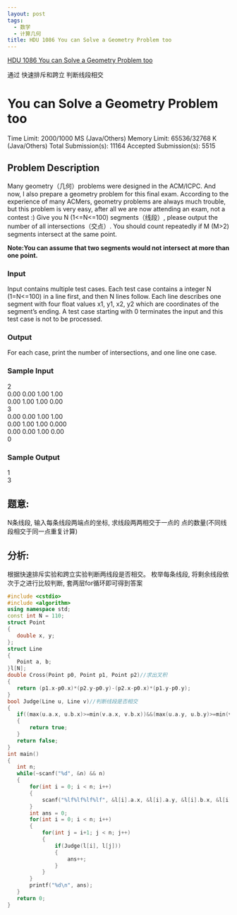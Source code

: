 ```yaml
---
layout: post
tags:
  - 数学
  - 计算几何
title: HDU 1086 You can Solve a Geometry Problem too
---
```


[HDU 1086 You can Solve a Geometry Problem too](http://acm.hdu.edu.cn/showproblem.php?pid=1086)

通过 快速排斥和跨立 判断线段相交

<!--more-->

# You can Solve a Geometry Problem too

Time Limit: 2000/1000 MS (Java/Others)    Memory Limit: 65536/32768 K (Java/Others)
Total Submission(s): 11164    Accepted Submission(s): 5515


## Problem Description
Many geometry（几何）problems were designed in the ACM/ICPC. And now, I also prepare a geometry problem for this final exam. According to the experience of many ACMers, geometry problems are always much trouble, but this problem is very easy, after all we are now attending an exam, not a contest :)
Give you N (1<=N<=100) segments（线段）, please output the number of all intersections（交点）. You should count repeatedly if M (M>2) segments intersect at the same point.

**Note:You can assume that two segments would not intersect at more than one point.**
 

### Input
Input contains multiple test cases. Each test case contains a integer N (1=N<=100) in a line first, and then N lines follow. Each line describes one segment with four float values x1, y1, x2, y2 which are coordinates of the segment’s ending. 
A test case starting with 0 terminates the input and this test case is not to be processed.
 

### Output
For each case, print the number of intersections, and one line one case.
 

### Sample Input
2<br>
0.00 0.00 1.00 1.00<br>
0.00 1.00 1.00 0.00<br>
3<br>
0.00 0.00 1.00 1.00<br>
0.00 1.00 1.00 0.000<br>
0.00 0.00 1.00 0.00<br>
0<br>

### Sample Output
1<br>
3<br>
 
## 题意:
N条线段, 输入每条线段两端点的坐标, 求线段两两相交于一点的 点的数量(不同线段相交于同一点重复计算)
## 分析:
根据快速排斥实验和跨立实验判断两线段是否相交。
枚举每条线段, 将剩余线段依次于之进行比较判断, 套两层for循环即可得到答案


 ```c++
#include <cstdio>
#include <algorithm>
using namespace std;
const int N = 110;
struct Point
{
    double x, y;
};
struct Line
{
    Point a, b;
}l[N];
double Cross(Point p0, Point p1, Point p2)//求出叉积
{
    return (p1.x-p0.x)*(p2.y-p0.y)-(p2.x-p0.x)*(p1.y-p0.y);
}
bool Judge(Line u, Line v)//判断线段是否相交
{
    if((max(u.a.x, u.b.x)>=min(v.a.x, v.b.x))&&(max(u.a.y, u.b.y)>=min(v.a.y, v.b.y))&&(max(v.a.x, v.b.x)>=min(u.a.x, u.b.x))&&(max(v.a.y, v.b.y)>=min(u.a.y, u.b.y))&&(Cross(u.a, v.a, u.b)*Cross(u.a, u.b, v.b)>=0)&&(Cross(v.a, u.a, v.b)*Cross(v.a, v.b, u.b)>=0))
    {
        return true;
    }
    return false;
}
int main()
{
    int n;
    while(~scanf("%d", &n) && n)
    {
        for(int i = 0; i < n; i++)
        {
            scanf("%lf%lf%lf%lf", &l[i].a.x, &l[i].a.y, &l[i].b.x, &l[i].b.y);
        }
        int ans = 0;
        for(int i = 0; i < n; i++)
        {
            for(int j = i+1; j < n; j++)
            {
                if(Judge(l[i], l[j]))
                {
                    ans++;
                }
            }
        }
        printf("%d\n", ans);
    }
    return 0;
}
 ```


